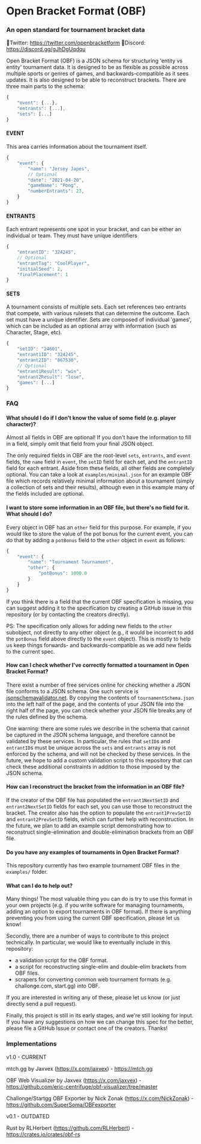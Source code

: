 # Open Bracket Format (OBF)
### An open standard for tournament bracket data

🔗Twitter: https://twitter.com/openbracketform
🔗Discord: https://discord.gg/gJhDgUqdqu

Open Bracket Format (OBF) is a JSON schema for structuring 'entity vs entity' tournament data. It is designed to be as flexible as possible across multiple sports or genres of games, and backwards-compatible as it sees updates. It is also designed to be able to reconstruct brackets. There are three main parts to the schema:

```js
{
    "event": {...},
    "entrants": [...],
    "sets": [...]
}
```


#### EVENT
This area carries information about the tournament itself.

```js
{
    "event": {
        "name": "Jersey Japes",
        // Optional
        "date": "2021-04-20",
        "gameName": "Pong",
        "numberEntrants": 23,
    }
}
```

#### ENTRANTS
Each entrant represents one spot in your bracket, and can be either an individual or team. They must have unique identifiers

```js
{
    "entrantID": "324245",
    // Optional
    "entrantTag": "CoolPlayer",
    "initialSeed": 2,
    "finalPlacement": 1
}
```

#### SETS
A tournament consists of multiple sets. Each set references two entrants that compete, with various rulesets that can determine the outcome. Each set must have a unique identifier. Sets are composed of individual 'games', which can be included as an optional array with information (such as Character, Stage, etc).

```js
{
    "setID": "24601",
    "entrant1ID": "324245",
    "entrant2ID": "867530",
    // Optional
    "entrant1Result": "win",
    "entrant2Result": "lose",
    "games": [...]
}
```

### FAQ

#### What should I do if I don't know the value of some field (e.g. player character)?

Almost all fields in OBF are optional! If you don't have the information to fill in a field, simply omit that field from your final JSON object. 

The only required fields in OBF are the root-level `sets`, `entrants`, and `event` fields, the `name` field in `event`, the `setID` field for each set, and the `entrantID` field for each entrant. Aside from these fields, all other fields are completely optional. You can take a look at `examples/minimal.json` for an example OBF file which records relatively minimal information about a tournament (simply a collection of sets and their results), although even in this example many of the fields included are optional.

#### I want to store some information in an OBF file, but there's no field for it. What should I do?

Every object in OBF has an `other` field for this purpose. For example, if you would like to store the value of the pot bonus for the current event, you can do that by adding a `potBonus` field to the `other` object in `event` as follows:

```js
{
    "event": {
        "name": "Tournament Tournament",
        "other": {
            "potBonus": 1000.0
        }
    }
}
```

If you think there is a field that the current OBF specification is missing, you can suggest adding it to the specification by creating a GitHub issue in this repository (or by contacting the creators directly). 

PS: The specification only allows for adding new fields to the `other` subobject, not directly to any other object (e.g., it would be incorrect to add the `potBonus` field above directly to the `event` object). This is mostly to help us keep things forwards- and backwards-compatible as we add new fields to the current spec.

#### How can I check whether I've correctly formatted a tournament in Open Bracket Format?

There exist a number of free services online for checking whether a JSON file conforms to a JSON schema. One such service is [jsonschemavalidator.net](https://www.jsonschemavalidator.net/). By copying the contents of `tournamentSchema.json` into the left half of the page, and the contents of your JSON file into the right half of the page, you can check whether your JSON file breaks any of the rules defined by the schema. 

One warning: there are some rules we describe in the schema that cannot be captured in the JSON schema language, and therefore cannot be validated by these services. In particular, the rules that `setID`s and `entrantID`s must be unique across the `sets` and `entrants` array is not enforced by the schema, and will not be checked by these services. In the future, we hope to add a custom validation script to this repository that can check these additional constraints in addition to those imposed by the JSON schema.

#### How can I reconstruct the bracket from the information in an OBF file?

If the creator of the OBF file has populated the `entrant1NextSetID` and `entrant2NextSetID` fields for each set, you can use those to reconstruct the bracket. The creator also has the option to populate the `entrant1PrevSetID` and `entrant2PrevSetID` fields, which can further help with reconstruction. In the future, we plan to add an example script demonstrating how to reconstruct single-elimination and double-elimination brackets from an OBF file.

#### Do you have any examples of tournaments in Open Bracket Format?

This repository currently has two example tournament OBF files in the `examples/` folder. 

#### What can I do to help out?

Many things! The most valuable thing you can do is try to use this format in your own projects (e.g. if you write software for managing tournaments, adding an option to export tournaments in OBF format). If there is anything preventing you from using the current OBF specification, please let us know!

Secondly, there are a number of ways to contribute to this project technically. In particular, we would like to eventually include in this repository:

- a validation script for the OBF format.
- a script for reconstructing single-elim and double-elim brackets from OBF files.
- scrapers for converting common web tournament formats (e.g. challonge.com, start.gg) into OBF.

If you are interested in writing any of these, please let us know (or just directly send a pull request). 

Finally, this project is still in its early stages, and we're still looking for input. If you have any suggestions on how we can change this spec for the better, please file a GitHub Issue or contact one of the creators. Thanks!

### Implementations

v1.0 - CURRENT

mtch.gg by Jaxvex (https://x.com/jaxvex) - https://mtch.gg

OBF Web Visualizer by Jaxvex (https://x.com/jaxvex) - https://github.com/eric-centrifuge/obf-visualizer/tree/master

Challonge/Startgg OBF Exporter by Nick Zonak (https://x.com/NickZonak) - https://github.com/SuperSoma/OBFexporter



v0.1 - OUTDATED

Rust by RLHerbert (https://github.com/RLHerbert) - https://crates.io/crates/obf-rs
